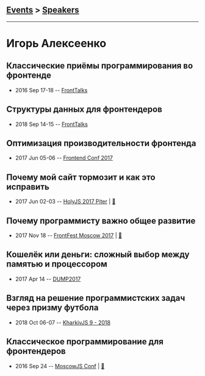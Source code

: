## [Events](../README.md) > [Speakers](../speakers.md)
---

# Игорь Алексеенко

## Классические приёмы программирования во фронтенде
- 2016 Sep 17-18 -- [FrontTalks](https://events.yandex.ru/lib/talks/3938/)    
## Структуры данных для фронтендеров
- 2018 Sep 14-15 -- [FrontTalks](https://events.yandex.ru/lib/talks/6247/)    
## Оптимизация производительности фронтенда
- 2017 Jun 05-06 -- [Frontend Conf 2017](https://www.youtube.com/watch?v=mKmFtDJdV9E)    
## Почему мой сайт тормозит и как это исправить
- 2017 Jun 02-03 -- [HolyJS 2017 Piter](https://www.youtube.com/watch?v=z9YG9XBwCKo)  | [:notebook:](https://downloads.contentful.com/nn534z2fqr9f/4bRG6TLbEc24aWAyQQGeE/79bc30a4c78d8bf13ce54c128a67ac6e/Alexeenko_Why-My-Site-Lags-And-How-To-Fix-It__1_.pdf)  
## Почему программисту важно общее развитие
- 2017 Nov 18 -- [FrontFest Moscow 2017](https://www.youtube.com/watch?v=_dixWLGxUF4)  | [:notebook:](https://speakerdeck.com/frontfest/ighor-alieksieienko)  
## Кошелёк или деньги: сложный выбор между памятью и процессором
- 2017 Apr 14 -- [DUMP2017](https://www.youtube.com/watch?v=9BAPAF85UPI)    
## Взгляд на решение программистских задач через призму футбола
- 2018 Oct 06-07 -- [KharkivJS 9 - 2018](https://www.youtube.com/watch?v=tsX9gqmKtnM)    
## Классическое программирование для фронтендеров
- 2016 Sep 24 -- [MoscowJS Conf](https://www.youtube.com/watch?v=b2AhDtFfSSU)  | [:notebook:](http://www.slideshare.net/BadooDev/ss-67054447)  
